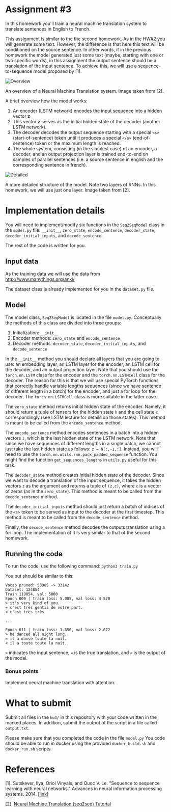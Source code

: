 # Assignment #3

In this homework you'll train a neural machine translation system
to translate sentences in English to French.

This assignment is similar to the the second homework.
As in the HW#2 you will generate some text.
However, the difference is that here this text will be conditioned
on the source sentence. In other words, if in the previous homework
the model generated just some text (maybe, starting with one or two
specific words), in this assignment the output sentence should be
a translation of the input sentence.
To achieve this, we will use a sequence-to-sequence model
proposed by \[1].


![Overview](https://www.tensorflow.org/images/seq2seq/encdec.jpg)

An overview of a Neural Machine Translation system.
Image taken from \[2\].

A brief overview how the model works:

 1. An encoder (LSTM network) encodes the input sequence into a hidden vector **z**
 2. This vector **z** serves as the initial hidden state of the decoder
 (another LSTM network).
 3. The decoder decodes the output sequence starting with
 a special `<s>` (start-of-sentence) token
 until it produces a special `</s>` (end-of-sentence) token
 or the maximum length is reached.
 4. The whole system, consisting (in the simplest case)
 of an encoder, a decoder, and an output projection layer is trained end-to-end
 on samples of parallel sentences (i.e. a source sentence in english and
 the corresponding sentence in french).


![Detailed](https://www.tensorflow.org/images/seq2seq/seq2seq.jpg)

A more detailed structure of the model. Note two layers of RNNs.
In this homework, we will use just one layer. Image taken from \[2\].


# Implementation details

You will need to implement/modify six functions in the `Seq2SeqModel` class in the `model.py` file:
`__init__`, `zero_state`, `encode_sentence`,
`decoder_state`, `decoder_initial_inputs`, and `decode_sentence`.

The rest of the code is written for you.

## Input data
As the training data we will use the data from http://www.manythings.org/anki/

The dataset class is already implemented for you in the `dataset.py` file.

## Model
The model class, `Seq2SeqModel` is located in the file `model.py`.
Conceptually the methods of this class are divided into three groups:

 1. Initialization: `__init__`
 2. Encoder methods: `zero_state` and `encode_sentence`
 3. Decoder methods:  `decoder_state`, `decoder_initial_inputs`,
 and `decode_sentence`

In the `__init__` method you should declare all layers that you
are going to use: an embedding layer, an LSTM layer for the encoder,
an LSTM cell for the decoder, and an output projection layer.
Note that you should use the `torch.nn.LSTM` class for the encoder
and the `torch.nn.LSTMCell` class for the decoder.
The reason for this is that we will use special PyTorch functions
that correctly handle variable lengths sequences (since we have sentence of different length in a batch)
for the encoder, and just a for loop for the decoder.
The `torch.nn.LSTMCell` class is more suitable in the latter case.

The `zero_state` method returns initial hidden state of the encoder. Namely, it should return a tuple
of tensors for the hidden state `h` and the cell state `c` correspondingly
(see LSTM lecture for details on those states). This method is meant to be called from the `encode_sentence` method.

The `encode_sentence` method encodes sentences in a batch into a hidden vectors `z`, which is the last hidden state
of the LSTM network. Note that since we have sequences of different lengths in a single batch, we cannot
just take the last hidden state as follows: `z = h[:,-1,:]`. Instead, you will need to use the
`torch.nn.utils.rnn.pack_padded_sequence` function. You might find the function `get_sequences_lengths` in `utils.py`
useful for this task.

The `decoder_state` method creates initial hidden state of the decoder. Since we want to decode a translation of
the input sequence, it takes the hidden vectors `z` as the argument and returns a tuple of `(z,c)`,
where `c` is a vector of zeros (as in the `zero_state`).
This method is meant to be called from the `decode_sentence` method.

The `decoder_initial_inputs` method should just return a batch of indices of the `<s>` token to be served as input
to the decoder at the first timestep. This method is meant to be called from the `decode_sentence` method.

Finally, the `decode_sentence` method decodes the outputs translation using a for loop. The implementation of it is
very similar to that of the second homework.

## Running the code
To run the code, use the following command:
`python3 train.py`

You out should be similar to this:
```
Vocab pruned: 53985 -> 33142
Dataset: 124854
Train 119854, val: 5000
Epoch 000 | train loss: 5.085, val loss: 4.570
> it's very kind of you.
= c'est très gentil de votre part.
< c'est très très

...

Epoch 011 | train loss: 1.850, val loss: 2.672
> he danced all night long.
= il a dansé toute la nuit.
< il a toute toute la nuit.
```

`>` indicates the input sentence, `=` is the true translation, and `<` is the output of the model.

### Bonus points
Implement neural machine translation with attention.

# What to submit
Submit all files in the `hw3/` in this repository with your code written in the marked places.
In addition, submit the output of the script in a file called `output.txt`.

Please make sure that you completed the code in the file `model.py`
You code should be able to run in docker using the provided `docker_build.sh` and `docker_run.sh` scripts.


# References
\[1\]. Sutskever, Ilya, Oriol Vinyals, and Quoc V. Le. "Sequence to sequence learning with neural networks." Advances in neural information processing systems. 2014.
[\[link\]](http://papers.nips.cc/paper/5346-sequence-to-sequence-learning-with-neural)

\[2\]. [Neural Machine Translation (seq2seq) Tutorial](https://www.tensorflow.org/tutorials/seq2seq)
